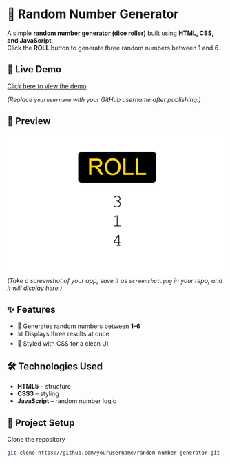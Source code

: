 # 🎲 Random Number Generator  

A simple **random number generator (dice roller)** built using **HTML, CSS, and JavaScript**.  
Click the **ROLL** button to generate three random numbers between 1 and 6.  

## 🚀 Live Demo  
[Click here to view the demo](https://yourusername.github.io/random-number-generator/)  

*(Replace `yourusername` with your GitHub username after publishing.)*  

## 📸 Preview  
![App Screenshot](https://github.com/kenithleon/random-number-generator/blob/3278ae819f8b4b6acf19d892df3bd3e667032f16/Screenshot%202025-09-04%20092151.png)  
*(Take a screenshot of your app, save it as `screenshot.png` in your repo, and it will display here.)*  

## ✨ Features  
- 🎲 Generates random numbers between **1–6**  
- 📊 Displays three results at once  
- 🎨 Styled with CSS for a clean UI  

## 🛠️ Technologies Used  
- **HTML5** – structure  
- **CSS3** – styling  
- **JavaScript** – random number logic  

## 📂 Project Setup  

Clone the repository  

```bash
git clone https://github.com/yourusername/random-number-generator.git
